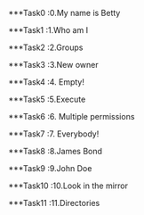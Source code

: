 ***Task0 :0.My name is Betty

***Task1 :1.Who am I

***Task2 :2.Groups

***Task3 :3.New owner

***Task4 :4. Empty!

***Task5 :5.Execute

***Task6 :6. Multiple permissions

***Task7 :7. Everybody!

***Task8 :8.James Bond

***Task9 :9.John Doe

***Task10 :10.Look in the mirror

***Task11 :11.Directories


